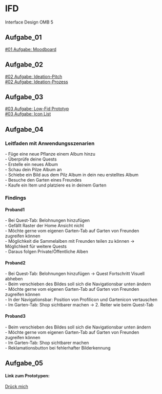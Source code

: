 # IFD
Interface Design OMB 5


<h2> Aufgabe_01 </h2>
<a href="https://lauserbub.github.io/IFD/Moodboard_01.pdf" rel="nofollow">#01 Aufgabe: Moodboard</a>
<br>

<h2> Aufgabe_02 </h2>
<a href="https://lauserbub.github.io/IFD/02_Ideation-Pitch_Sammelalbum_v2.pdf" rel="nofollow">#02 Aufgabe: Ideation-Pitch</a>
<br>
<a href="https://lauserbub.github.io/IFD/02_Ideation-Prozess_Sammelalbum.pdf" rel="nofollow">#02 Aufgabe: Ideation-Prozess</a>
<br>
<h2> Aufgabe_03 </h2>
<a href="https://lauserbub.github.io/IFD/03_Low-Fid_Prototyp_Pflanzen_Sammelalbum.pdf" rel="nofollow">#03 Aufgabe: Low-Fid Prototyp</a>
<br>
<a href="https://lauserbub.github.io/IFD/Icons" rel="nofollow">#03 Aufgabe: Icon List</a>
<br>

<h2> Aufgabe_04 </h2>
<h3>Leitfaden mit Anwendungsszenarien </h3>
<p>
- Füge eine neue Pflanze einem Album hinzu
<br>
- Überprüfe deine Quests
<br>
- Erstelle ein neues Album 
<br>
- Schau dein Pilze Album an
<br>
- Schiebe ein Bild aus dem Pilz Album in dein neu erstelltes Album 
<br>
- Besuche den Garten eines Freundes
<br>
- Kaufe ein Item und platziere es in deinem Garten

</p>
<h3>Findings </h3>
<h4>Proband1 </h4>
<p> 
- Bei Quest-Tab: Belohnungen hinzufügen <br>
- Gefällt Raster der Home Ansicht nicht <br>
- Möchte gerne vom eigenen Garten-Tab auf Garten von Freunden zugreifen können <br>
- Möglichkeit die Sammelalben mit Freunden teilen zu können -> Möglichkeit für weitere Quests <br>
- Daraus folgen Private/Öffentliche Alben <br>
</p>
<h4>Proband2 </h4>
- Bei Quest-Tab: Belohnungen hinzufügen -> Quest Fortschritt Visuell abheben <br>
- Beim verschieben des Bildes soll sich die Navigationsbar unten ändern <br>
- Möchte gerne vom eigenen Garten-Tab auf Garten von Freunden zugreifen können <br>
- In der Navigationsbar: Position von Profilicon und Gartenicon vertauschen <br>
- Im Garten-Tab: Shop sichtbarer machen -> 2. Reiter wie beim Quest-Tab <br>
<h4>Proband3 </h4>
- Beim verschieben des Bildes soll sich die Navigationsbar unten ändern <br>
- Möchte gerne vom eigenen Garten-Tab auf Garten von Freunden zugreifen können <br>
- Im Garten-Tab: Shop sichtbarer machen <br>
- Reklamationsbutton bei fehlerhafter Bilderkennung <br>

<h2> Aufgabe_05 </h2>

<h4>Link zum Prototypen:</h4>
<a href="https://xd.adobe.com/view/bef1d98f-e1a5-46f9-aeb7-b17ffc375686-eba2/screen/05894861-75ce-4b88-b7fd-f70de93db774?fullscreen&hints=off"> Drück mich</a>